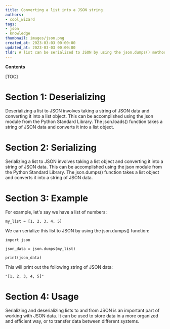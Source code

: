 ```yaml
---
title: Converting a list into a JSON string
authors:
- cool_wizard
tags:
- json
- knowledge
thumbnail: images/json.png
created_at: 2023-03-03 00:00:00
updated_at: 2023-03-03 00:00:00
tldr: A list can be serialized to JSON by using the json.dumps() method.
---
```


**Contents**

[TOC]

# Section 1: Deserializing

Deserializing a list to JSON involves taking a string of JSON data and converting it into a list object. This can be accomplished using the json module from the Python Standard Library. The json.loads() function takes a string of JSON data and converts it into a list object.

# Section 2: Serializing

Serializing a list to JSON involves taking a list object and converting it into a string of JSON data. This can be accomplished using the json module from the Python Standard Library. The json.dumps() function takes a list object and converts it into a string of JSON data. 

# Section 3: Example

For example, let's say we have a list of numbers:

```
my_list = [1, 2, 3, 4, 5]
```

We can serialize this list to JSON by using the json.dumps() function:

```
import json

json_data = json.dumps(my_list)

print(json_data)
```

This will print out the following string of JSON data:

```
"[1, 2, 3, 4, 5]"
```

# Section 4: Usage

Serializing and deserializing lists to and from JSON is an important part of working with JSON data. It can be used to store data in a more organized and efficient way, or to transfer data between different systems.
